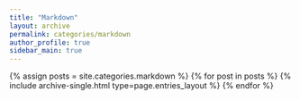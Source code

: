 ```yaml
---
title: "Markdown"
layout: archive
permalink: categories/markdown
author_profile: true
sidebar_main: true
---
```


{% assign posts = site.categories.markdown %}
{% for post in posts %} {% include archive-single.html type=page.entries_layout %} {% endfor %}
